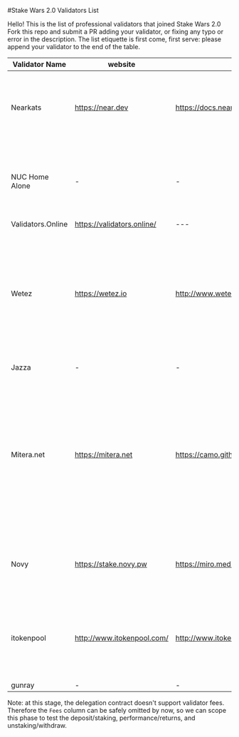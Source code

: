 #Stake Wars 2.0 Validators List

Hello! This is the list of professional validators that joined Stake Wars 2.0
Fork this repo and submit a PR adding your validator, or fixing any typo or error in the description. The list etiquette is first come, first serve: please append your validator to the end of the table.

| Validator Name | website | Logo | Blurb | Account ID | Fees | Country |
| --- | --- | --- | --- | --- | --- | --- |
| Nearkats | https://near.dev | https://docs.nearprotocol.com/img/icon-core.svg | The unofficial and Betanet-only validator that provides token delegation services. Stake with us! | @nearkat | 0% | US |
| NUC Home Alone | - | - | A small, Intel NUC-based validator node, connected to a residential Interenet connection | @nuc.test | 0% | US |
| Validators.Online | https://validators.online/ | --- | --- | @validatorsonline.test | 1% | MY |
| Wetez | https://wetez.io | http://www.wetez.io/_nuxt/img/72ebb49.png | Wetez is the most professional team in the POS ( Proof of Stake) field. And we provide the most secure and efficient node management service. Stake with us! | @wetez11.test | 0% | CN |
| Jazza | - | - | Professional validator  | @jazza.test | 0% | RU |
| Mitera.net | https://mitera.net | https://camo.githubusercontent.com/e01879d323491dd09b33fd93792f130b01f71b21/68747470733a2f2f692e696d6775722e636f6d2f6d38556b4d7a412e706e67 | Mitera runs on bare metal in a SSAE16 SOC2 certified Tier 3 datacenter with geographically distributed private sentry nodes, hardware protected keys, with 24/7 monitoring, alerting, and analytics. | @gaia.test | 0% | NL |
| Novy | https://stake.novy.pw | https://miro.medium.com/fit/c/256/256/2*x4-T9Pv2avw-3nwaagqJBQ.jpeg | Validator in Cosmos Ecosystem for 1 year, deliver quality staking and support services! | @novy.betanet | 1% | MD |
| itokenpool | http://www.itokenpool.com/ | http://www.itokenpool.com/img/logo.png | Blockchain Pos Node service provider. Our team members mainly come from Tsinghua University. | @itokenpool.betanet | 1% | CN |
| gunray | - | - | - | gunray.test | 0% | CRO |

Note: at this stage, the delegation contract doesn't support validator fees. Therefore the `Fees` column can be safely omitted by now, so we can scope this phase to test the deposit/staking, performance/returns, and unstaking/withdraw.
